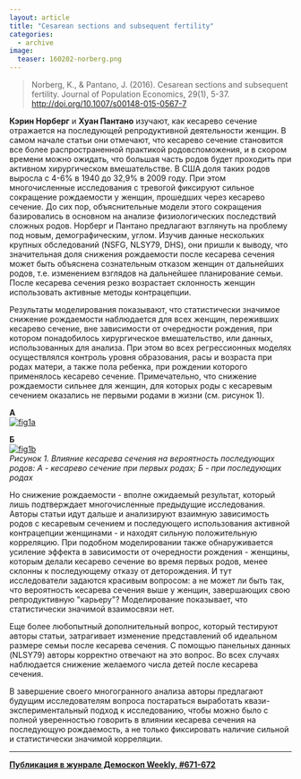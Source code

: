 ```yaml
---
layout: article
title: "Cesarean sections and subsequent fertility"
categories: 
  - archive
image:
  teaser: 160202-norberg.png
---
```


> Norberg, K., & Pantano, J. (2016). Cesarean sections and subsequent fertility. Journal of Population Economics, 29(1), 5-37. http://doi.org/10.1007/s00148-015-0567-7

**Кэрин Норберг** и **Хуан Пантано** изучают, как кесарево сечение отражается на последующей репродуктивной деятельности женщин. В самом начале статьи они отмечают, что кесарево сечение становится все более распространенной практикой родовспоможения, и в скором времени можно ожидать, что большая часть родов будет проходить при активном хирургическом вмешательстве. В США доля таких родов выросла с 4-6% в 1940 до 32,9% в 2009 году. При этом многочисленные исследования с тревогой фиксируют сильное сокращение рождаемости у женщин, прошедших через кесарево сечение. До сих пор, объяснительные модели этого сокращения базировались в основном на анализе физиологических последствий сложных родов. Норберг и Пантано предлагают взглянуть на проблему под новым, демографическим, углом. Изучив данные нескольких крупных обследований (NSFG, NLSY79, DHS), они пришли к выводу, что значительная доля снижения рождаемости после кесарева сечения может быть объяснена сознательным отказом женщин от дальнейших родов, т.е. изменением взглядов на дальнейшее планирование семьи. После кесарева сечения резко возрастает склонность женщин использовать активные методы контрацепции.

Результаты моделирования показывают, что статистически значимое снижение рождаемости наблюдается для всех женщин, переживших кесарево сечение, вне зависимости от очередности рождения, при котором понадобилось хирургическое вмешательство, или данных, использованных для анализа. При этом во всех регрессионных моделях осуществлялся контроль уровня образования, расы и возраста при родах матери, а также пола ребенка, при рождении которого применялось кесарево сечение. Примечательно, что снижение рождаемости сильнее для женщин, для которых роды с кесаревым сечением оказались не первыми родами в жизни (см. рисунок 1).

**A**  
[![fig1a][f1a]][f1a]  
  
**Б**    
[![fig1b][f1b]][f1b]  
*Рисунок 1. Влияние кесарева сечения на вероятность последующих родов: А - кесарево сечение при первых родах; Б - при последующих родах*

Но снижение рождаемости - вполне ожидаемый результат, который лишь подтверждает многочисленные предыдущие исследования. Авторы статьи идут дальше и анализируют взаимную зависимость родов с кесаревым сечением и последующего использования активной контрацепции женщинами - и находят сильную положительную корреляцию. При подобном моделировании также обнаруживается усиление эффекта в зависимости от очередности рождения - женщины, которым делали кесарево сечение во время первых родов, менее склонны к последующему отказу от деторождения. И тут исследователи задаются красивым вопросом: а не может ли быть так, что вероятность кесарева сечения выше у женщин, завершающих свою репродуктивную "карьеру"? Моделирование показывает, что статистически значимой взаимосвязи нет.

Еще более любопытный дополнительный вопрос, который тестируют авторы статьи, затрагивает изменение представлений об идеальном размере семьи после кесарева сечения. С помощью панельных данных (NLSY79) авторы корректно отвечают на это вопрос. Во всех случаях наблюдается снижение желаемого числа детей после кесарева сечения.

В завершение своего многогранного анализа авторы предлагают будущим исследователям вопроса постараться выработать квази-экспериментальный подход к исследованию, чтобы можно было с полной уверенностью говорить в влиянии кесарева сечения на последующую рождаемость, а не только фиксировать наличие сильной и статистически значимой корреляции.


[f1a]: /dem-digest/images/2016/671-fig-01a.png
[f1b]: /dem-digest/images/2016/671-fig-01b.png


***
**[Публикация в жунрале Демоскоп Weekly, #671-672](http://demoscope.ru/weekly/2016/0671/digest01.php)**